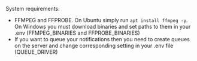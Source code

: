 System requirements:
- FFMPEG and FFPROBE. On Ubuntu simply run `apt install ffmpeg -y`. On Windows you must download binaries and set paths to them in your .env (FFMPEG_BINARIES and FFPROBE_BINARIES)
- If you want to queue your notifications then you need to create queues on the server and change corresponding setting in your .env file (QUEUE_DRIVER) 